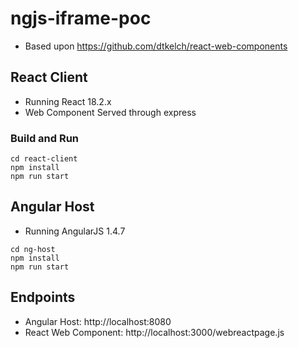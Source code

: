 # ngjs-iframe-poc
* Based upon https://github.com/dtkelch/react-web-components
## React Client
* Running React 18.2.x
* Web Component Served through express
### Build and Run
```
cd react-client
npm install
npm run start
```
## Angular Host
* Running AngularJS 1.4.7
```
cd ng-host
npm install
npm run start
```
## Endpoints
* Angular Host: http://localhost:8080 
* React Web Component: http://localhost:3000/webreactpage.js


